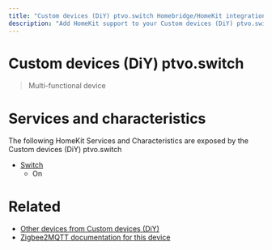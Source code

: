 ```yaml
---
title: "Custom devices (DiY) ptvo.switch Homebridge/HomeKit integration"
description: "Add HomeKit support to your Custom devices (DiY) ptvo.switch, using Homebridge, Zigbee2MQTT and homebridge-z2m."
---
```

<!---
This file has been GENERATED using src/docgen/docgen.ts
DO NOT EDIT THIS FILE MANUALLY!
-->
# Custom devices (DiY) ptvo.switch
> Multi-functional device


# Services and characteristics
The following HomeKit Services and Characteristics are exposed by
the Custom devices (DiY) ptvo.switch

* [Switch](../../switch.md)
  * On


# Related
* [Other devices from Custom devices (DiY)](../index.md#custom_devices_diy)
* [Zigbee2MQTT documentation for this device](https://www.zigbee2mqtt.io/devices/ptvo.switch.html)